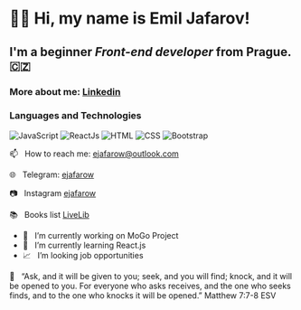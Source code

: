 # 👋🏻 Hi, my name is **Emil Jafarov**!
## I'm a beginner *Front-end developer* from Prague. 🇨🇿
### More about me: [Linkedin](https://www.linkedin.com/in/ejafarow)
### Languages and Technologies 
![JavaScript](https://img.shields.io/badge/-JavaScript-090909?style=for-the-badge&logo=JavaScript)
![ReactJs](https://img.shields.io/badge/-ReactJs-090909?style=for-the-badge&logo=React)
![HTML](https://img.shields.io/badge/-HTML-090909?style=for-the-badge&logo=html5)
![CSS](https://img.shields.io/badge/-CSS-090909?style=for-the-badge&logo=css3)
![Bootstrap](https://img.shields.io/badge/-bootstrap-090909?style=for-the-badge&logo=bootstrap)

 📫  &nbsp; How to reach me:  ejafarow@outlook.com
 
 🌐  &nbsp; Telegram: [ejafarow](https://t.me/ejafarow)
 
 :camera: &nbsp; Instagram [ejafarow](https://www.instagram.com/ejafarow/)
 
 :books: &nbsp; Books list [LiveLib](https://www.livelib.ru/reader/ejafarow/read)

- :rocket: &nbsp; I’m currently working on MoGo Project
- 🌱  &nbsp; I’m currently learning React.js
- :chart_with_upwards_trend:  &nbsp; I’m looking job opportunities

:book: &nbsp; “Ask, and it will be given to you; seek, and you will find; knock, and it will be opened to you. For everyone who asks receives, and the one who seeks finds, and to the one who knocks it will be opened.”
‭‭Matthew‬ ‭7:7-8‬ ‭ESV‬‬

